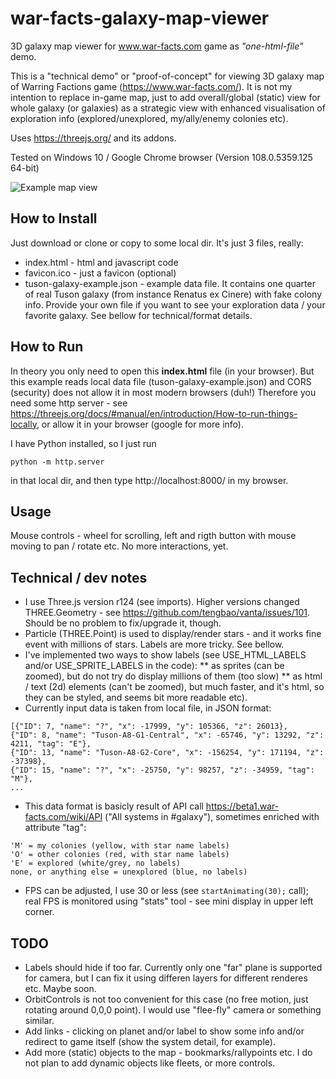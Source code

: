 # war-facts-galaxy-map-viewer
3D galaxy map viewer for www.war-facts.com game as *"one-html-file"* demo.

This is a "technical demo" or "proof-of-concept" for viewing 3D galaxy map of Warring Factions game (https://www.war-facts.com/).
It is not my intention to replace in-game map, just to add overall/global (static) view for whole galaxy (or galaxies) as a strategic view with enhanced visualisation of exploration info (explored/unexplored, my/ally/enemy colonies etc).

Uses https://threejs.org/ and its addons.

Tested on Windows 10 / Google Chrome browser (Version 108.0.5359.125 64-bit)

![Example map view](https://github.com/rastislavsenderak/war-facts-galaxy-map-viewer/blob/main/tuson-galaxy-example.gif)

## How to Install
Just download or clone or copy to some local dir. It's just 3 files, really:
* index.html - html and javascript code
* favicon.ico - just a favicon (optional)
* tuson-galaxy-example.json - example data file. It contains one quarter of real Tuson galaxy (from instance Renatus ex Cinere) with fake colony info. Provide your own file if you want to see your exploration data / your favorite galaxy. See bellow for technical/format details.

## How to Run
In theory you only need to open this **index.html** file (in your browser). But this example reads local data file (tuson-galaxy-example.json) and CORS (security) does not allow it in most modern browsers (duh!)
Therefore you need some http server - see https://threejs.org/docs/#manual/en/introduction/How-to-run-things-locally, or allow it in your browser (google for more info).

I have Python installed, so I just run
```
python -m http.server
```
in that local dir, and then type http://localhost:8000/ in my browser.

## Usage
Mouse controls - wheel for scrolling, left and rigth button with mouse moving to pan / rotate etc.
No more interactions, yet.

## Technical / dev notes
* I use Three.js version r124 (see imports). Higher versions changed THREE.Geometry - see https://github.com/tengbao/vanta/issues/101. Should be no problem to fix/upgrade it, though.
* Particle (THREE.Point) is used to display/render stars - and it works fine event with millions of stars. Labels are more tricky. See bellow.
* I've implemented two ways to show labels (see USE_HTML_LABELS and/or USE_SPRITE_LABELS in the code):
  ** as sprites (can be zoomed), but do not try do display millions of them (too slow)
  ** as html / text (2d) elements (can't be zoomed), but much faster, and it's html, so they can be styled, and seems bit more readable etc).
* Currently input data is taken from local file, in JSON format:
```
[{"ID": 7, "name": "?", "x": -17999, "y": 105366, "z": 26013},
{"ID": 8, "name": "Tuson-A8-G1-Central", "x": -65746, "y": 13292, "z": 4211, "tag": "E"},
{"ID": 13, "name": "Tuson-A8-G2-Core", "x": -156254, "y": 171194, "z": -37398},
{"ID": 15, "name": "?", "x": -25750, "y": 98257, "z": -34959, "tag": "M"},
...
```
* This data format is basicly result of API call https://beta1.war-facts.com/wiki/API ("All systems in #galaxy"), sometimes enriched with attribute "tag":
```
'M' = my colonies (yellow, with star name labels)
'O' = other colonies (red, with star name labels)
'E' = explored (white/grey, no labels)
none, or anything else = unexplored (blue, no labels)
```
* FPS can be adjusted, I use 30 or less (see ```startAnimating(30);``` call); real FPS is monitored using "stats" tool - see mini display in upper left corner.


## TODO
* Labels should hide if too far. Currently only one "far" plane is supported for camera, but I can fix it using differen layers for different renderes etc. Maybe soon.
* OrbitControls is not too convenient for this case (no free motion, just rotating around 0,0,0 point). I would use "flee-fly" camera or something similar.
* Add links - clicking on planet and/or label to show some info and/or redirect to game itself (show the system detail, for example).
* Add more (static) objects to the map - bookmarks/rallypoints etc. I do not plan to add dynamic objects like fleets, or more controls.
